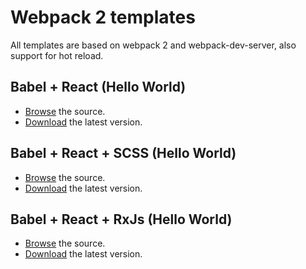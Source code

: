 # Webpack 2 templates

All templates are based on webpack 2 and webpack-dev-server, also support for hot reload.

## Babel + React (Hello World)

* [Browse](http://github.com/RNRLabs/webpack2-templates/tree/babel-react) the source.
* [Download](http://github.com/RNRLabs/webpack2-templates/archive/babel-react.zip) the latest version.

## Babel + React + SCSS (Hello World)

* [Browse](http://github.com/RNRLabs/webpack2-templates/tree/babel-react-scss) the source.
* [Download](http://github.com/RNRLabs/webpack2-templates/archive/babel-react-scss.zip) the latest version.

## Babel + React + RxJs (Hello World)

* [Browse](http://github.com/RNRLabs/webpack2-templates/tree/react-redux-rxjs) the source.
* [Download](http://github.com/RNRLabs/webpack2-templates/archive/react-redux-rxjs.zip) the latest version.
